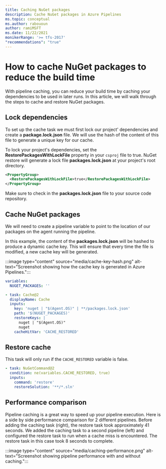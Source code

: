 ```yaml
---
title: Caching NuGet packages
description: Cache NuGet packages in Azure Pipelines
ms.topic: conceptual
ms.author: rabououn
author: ramiMSFT
ms.date: 11/22/2021
monikerRange: '>= tfs-2017'
"recommendations": "true"
---
```


# How to cache NuGet packages to reduce the build time

With pipeline caching, you can reduce your build time by caching your dependencies to be used in later runs. In this article, we will walk through the steps to cache and restore NuGet packages.

## Lock dependencies

To set up the cache task we must first lock our project' dependencies and create a **package.lock.json** file. We will use the hash of the content of this file to generate a unique key for our cache. 

To lock your project's dependencies, set the **RestorePackagesWithLockFile** property in your `csproj` file to true. NuGet restore will generate a lock file **packages.lock.json** at your project's root directory.

```XML
<PropertyGroup>
  <RestorePackagesWithLockFile>true</RestorePackagesWithLockFile>
</PropertyGroup>
```

 Make sure to check in the **packages.lock.json** file to your source code repository.

## Cache NuGet packages

We will need to create a pipeline variable to point to the location of our packages on the agent running the pipeline. 

In this example, the content of the **packages.lock.json** will be hashed to produce a dynamic cache key. This will ensure that every time the file is modified, a new cache key will be generated.

:::image type="content" source="media/cache-key-hash.png" alt-text="Screenshot showing how the cache key is generated in Azure Pipelines.":::

```YAML
variables:
  NUGET_PACKAGES: ''

- task: Cache@2
  displayName: Cache
  inputs:
    key: 'nuget | "$(Agent.OS)" | **/packages.lock.json'
    path: '$(NUGET_PACKAGES)'
    restoreKeys: |
      nuget | "$(Agent.OS)"
      nuget
    cacheHitVar: 'CACHE_RESTORED'
```

## Restore cache

This task will only run if the `CACHE_RESTORED` variable is false.

```YAML
- task: NuGetCommand@2
  condition: ne(variables.CACHE_RESTORED, true)
  inputs:
    command: 'restore'
    restoreSolution: '**/*.sln'
```

## Performance comparison

Pipeline caching is a great way to speed up your pipeline execution. Here is a side by side performance comparison for 2 different pipelines. Before adding the caching task (right), the restore task took approximately 41 seconds. We added the caching task to a second pipeline (left) and configured the restore task to run when a cache miss is encountered. The restore task in this case took 8 seconds to complete. 

:::image type="content" source="media/caching-performance.png" alt-text="Screenshot showing pipeline performance with and without caching.":::

